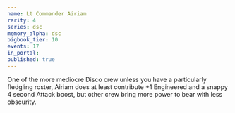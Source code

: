 ```yaml
---
name: Lt Commander Airiam
rarity: 4
series: dsc
memory_alpha: dsc
bigbook_tier: 10
events: 17
in_portal:
published: true
---
```


One of the more mediocre Disco crew unless you have a particularly fledgling roster, Airiam does at least contribute +1 Engineered and a snappy 4 second Attack boost, but other crew bring more power to bear with less obscurity.
